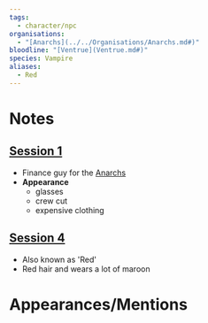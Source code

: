 ```yaml
---
tags:
  - character/npc
organisations:
  - "[Anarchs](../../Organisations/Anarchs.md#)"
bloodline: "[Ventrue](Ventrue.md#)"
species: Vampire
aliases:
  - Red
---
```

# Notes
## [Session 1](../../Sessions/Session%201.md#)
* Finance guy for the [Anarchs](../../Organisations/Anarchs.md#)
* **Appearance**
	- glasses
	- crew cut
	- expensive clothing

## [Session 4](../../Sessions/Session%204.md#)
- Also known as 'Red'
- Red hair and wears a lot of maroon

# Appearances/Mentions

